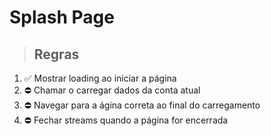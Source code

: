 # Splash Page

> ## Regras
1.  ✅ Mostrar loading ao iniciar a página
2.  ⛔ Chamar o carregar dados da conta atual
3.  ⛔ Navegar para a ágina correta ao final do carregamento
4.  ⛔ Fechar streams quando a página for encerrada